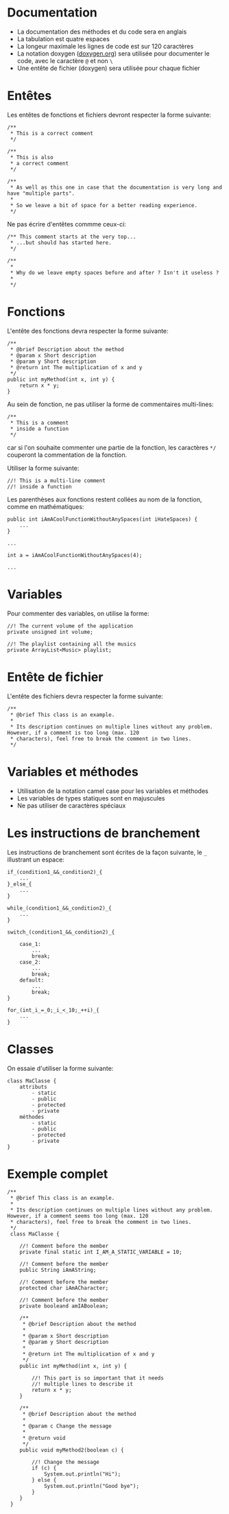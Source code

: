 # Documentation
- La documentation des méthodes et du code sera en anglais
- La tabulation est quatre espaces
- La longeur maximale les lignes de code est sur 120 caractères
- La notation doxygen ([doxygen.org](doxygen.org)) sera utilisée pour documenter le code, avec le caractère `@` et non `\`
- Une entête de fichier (doxygen) sera utilisée pour chaque fichier

# Entêtes
Les entêtes de fonctions et fichiers devront respecter la forme suivante:

```
/**
 * This is a correct comment
 */
```

```
/**
 * This is also
 * a correct comment
 */
```

```
/**
 * As well as this one in case that the documentation is very long and have "multiple parts".
 *
 * So we leave a bit of space for a better reading experience.
 */
```

Ne pas écrire d'entêtes commme ceux-ci:
```
/** This comment starts at the very top...
 * ...but should has started here.
 */
```

```
/**
 *
 * Why do we leave empty spaces before and after ? Isn't it useless ?
 *
 */
```

# Fonctions
L'entête des fonctions devra respecter la forme suivante:
```
/**
 * @brief Description about the method
 * @param x Short description
 * @param y Short description
 * @return int The multiplication of x and y
 */
public int myMethod(int x, int y) {
    return x * y;
}
```

Au sein de fonction, ne pas utiliser la forme de commentaires multi-lines:
```
/**
 * This is a comment
 * inside a function
 */
```
car si l'on souhaite commenter une partie de la fonction, les caractères `*/` couperont la commentation de la fonction.

Utiliser la forme suivante:
```
//! This is a multi-line comment
//! inside a function
```

Les parenthèses aux fonctions restent collées au nom de la fonction, comme en mathématiques:
```
public int iAmACoolFunctionWithoutAnySpaces(int iHateSpaces) {
    ...
}
```

```
...

int a = iAmACoolFunctionWithoutAnySpaces(4);

...
```

# Variables
Pour commenter des variables, on utilise la forme:
```
//! The current volume of the application
private unsigned int volume;

//! The playlist containing all the musics
private ArrayList<Music> playlist;
```

# Entête de fichier
L'entête des fichiers devra respecter la forme suivante:
```
/**
 * @brief This class is an example.
 *
 * Its description continues on multiple lines without any problem. However, if a comment is too long (max. 120
 * characters), feel free to break the comment in two lines.
 */
```

# Variables et méthodes
- Utilisation de la notation camel case pour les variables et méthodes
- Les variables de types statiques sont en majuscules
- Ne pas utiliser de caractères spéciaux

# Les instructions de branchement
Les instructions de branchement sont écrites de la façon suivante, le `_` illustrant un espace:

```
if_(condition1_&&_condition2)_{
    ...
}_else_{
    ...
}
```

```
while_(condition1_&&_condition2)_{
    ...
}
```

```
switch_(condition1_&&_condition2)_{

    case_1:
        ...
        break;
    case_2:
        ...
        break;
    default:
        ...
        break;
}
```

```
for_(int_i_=_0;_i_<_10;_++i)_{
    ...
}
```

# Classes
On essaie d'utiliser la forme suivante:

```
class MaClasse {
    attributs
        - static
        - public
        - protected
        - private
    méthodes
        - static
        - public
        - protected
        - private
}
```

# Exemple complet
```
/**
 * @brief This class is an example.
 *
 * Its description continues on multiple lines without any problem. However, if a comment seems too long (max. 120
 * characters), feel free to break the comment in two lines.
 */
 class MaClasse {

    //! Comment before the member
    private final static int I_AM_A_STATIC_VARIABLE = 10;

    //! Comment before the member
    public String iAmAString;

    //! Comment before the member
    protected char iAmACharacter;

    //! Comment before the member
    private booleand amIABoolean;

    /**
     * @brief Description about the method
     *
     * @param x Short description
     * @param y Short description
     *
     * @return int The multiplication of x and y
     */
    public int myMethod(int x, int y) {

        //! This part is so important that it needs
        //! multiple lines to describe it
        return x * y;
    }

    /**
     * @brief Description about the method
     *
     * @param c Change the message
     *
     * @return void
     */
    public void myMethod2(boolean c) {

        //! Change the message
        if (c) {
            System.out.println("Hi");
        } else {
            System.out.println("Good bye");
        }
    }
 }
```
